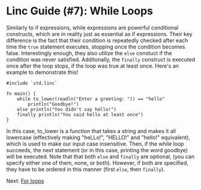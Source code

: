 # Linc Guide (#7): While Loops

Similarly to if expressions, while expressions are powerful conditional constructs, which are in reality just as essential as if expressions. Their key difference is the fact that their condition is repeatedly checked after each time the `true` statement executes, stopping once the condition becomes false. Interestingly enough, they also utilize the `else` constuct if the condition was never satisfied. Additonally, the `finally` construct is executed once after the loop stops, if the loop was true at least once. Here's an example to demonstrate this! 

```linc
#include `std.linc`

fn main() {
    while to_lower(readln("Enter a greeting: ")) == "hello"
        println("Goodbye!")
    else println("You didn't say hello!")
    finally println("You said hello at least once")
}
```

In this case, to_lower is a function that takes a string and makes it all lowercase (effectively making "heLLo!", "HELLO!" and "hello!" equivalent), which is used to make our input case insensitive. Then, if the while loop succeeds, the next statement (or in this case, printing the word goodbye) will be executed. Note that that both `else` and `finally` are optional, (you can specify either one of them, none, or both). However, if both are specified, they have to be ordered in this manner (first `else`, then `finally`).

Next: [For loops](./8-for_loops.md) 
